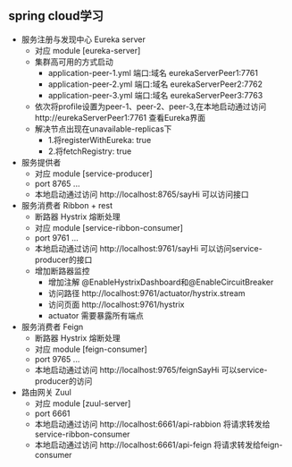 ## spring cloud学习 
 - 服务注册与发现中心 Eureka server 
    + 对应 module [eureka-server] 
    + 集群高可用的方式启动
      + application-peer-1.yml 端口:域名 eurekaServerPeer1:7761
      + application-peer-2.yml 端口:域名 eurekaServerPeer2:7762
      + application-peer-3.yml 端口:域名 eurekaServerPeer3:7763
    + 依次将profile设置为peer-1、peer-2、peer-3,在本地启动通过访问 http://eurekaServerPeer1:7761 查看Eureka界面
    + 解决节点出现在unavailable-replicas下 
      + 1.将registerWithEureka: true
      + 2.将fetchRegistry: true 
 - 服务提供者
    + 对应 module [service-producer] 
    + port 8765 ...
    + 本地启动通过访问 http://localhost:8765/sayHi 可以访问接口
 - 服务消费者 Ribbon + rest
    + 断路器 Hystrix 熔断处理
    + 对应 module [service-ribbon-consumer] 
    + port 9761 ...
    + 本地启动通过访问 http://localhost:9761/sayHi 可以访问service-producer的接口
    + 增加断路器监控 
        + 增加注解 @EnableHystrixDashboard和@EnableCircuitBreaker
        + 访问路径 http://localhost:9761/actuator/hystrix.stream
        + 访问页面 http://localhost:9761/hystrix
        + actuator 需要暴露所有端点
 - 服务消费者 Feign 
    + 断路器 Hystrix 熔断处理
    + 对应 module [feign-consumer] 
    + port 9765 ...
    + 本地启动通过访问 http://localhost:9765/feignSayHi 可以service-producer的访问   
 - 路由网关 Zuul
    + 对应 module [zuul-server] 
    + port 6661
    + 本地启动通过访问 http://localhost:6661/api-rabbion 将请求转发给service-ribbon-consumer
    + 本地启动通过访问 http://localhost:6661/api-feign 将请求转发给feign-consumer
    
    